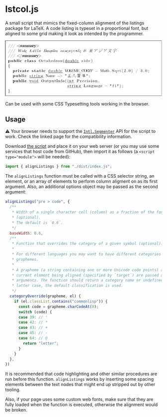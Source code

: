 # lstcol.js

A small script that mimics the fixed-column alignment of the listings package
for LaTeX. A code listing is typeset in a proportional font, but aligned to some
grid making it look as intended by the programmer.

![A sample listing](./media/sample.png)

Can be used with some CSS Typesetting tools working in the browser.

## Usage

⚠️ Your browser needs to support the [`Intl.Segmenter`][intl] API for the script
to work. Check the linked page for the compatibility information.

Download [the script](./dist/index.js) and place it on your web server (or you
may use some services that host code from GitHub), then import it as follows (a
`<script type="module">` will be needed):

```javascript
import { alignListings } from "./dist/index.js";
```

The `alignListings` function must be called with a CSS selector string, an
element, or an array of elements to perform column aligment on as its first
argument.  Also, an additional options object may be passed as the second
argument:

```javascript
alignListings("pre > code", {
  /**
   * Width of a single character cell (column) as a fraction of the font size
   * (optional).
   * The default is `0.6`.
   */
  baseWidth: 0.6,
  /**
   * Function that overrides the category of a given symbol (optional).
   *
   * For different languages you may want to have different categories for some
   * graphemes.
   *
   * A grapheme (a string containing one or more Unicode code points) and the
   * current element being aligned (specified by `target`) are passed as
   * arguments. The function should return a category name or undefined. In the
   * latter case, the default classification is used.
   */
  categoryOverride(grapheme, el) {
    if (el.classList.contains("commonlisp")) {
      const code = grapheme.charCodeAt(0);
      switch (code) {
      case 39: // '
      case 42: // *
      case 43: // +
      case 45: // -
      case 64: // @
        return "letter";
      }
    }
  },
})
```

It is recommended that code highlighting and other similar procedures are run
before this function.  `alignListings` works by inserting some spacing elements
between the text nodes that might end up stripped out by other tooling.

Also, if your page uses some custom web fonts, make sure that they are fully
loaded when the function is executed, otherwise the alignment would be broken.

[intl]: https://developer.mozilla.org/en-US/docs/Web/JavaScript/Reference/Global_Objects/Intl/Segmenter
